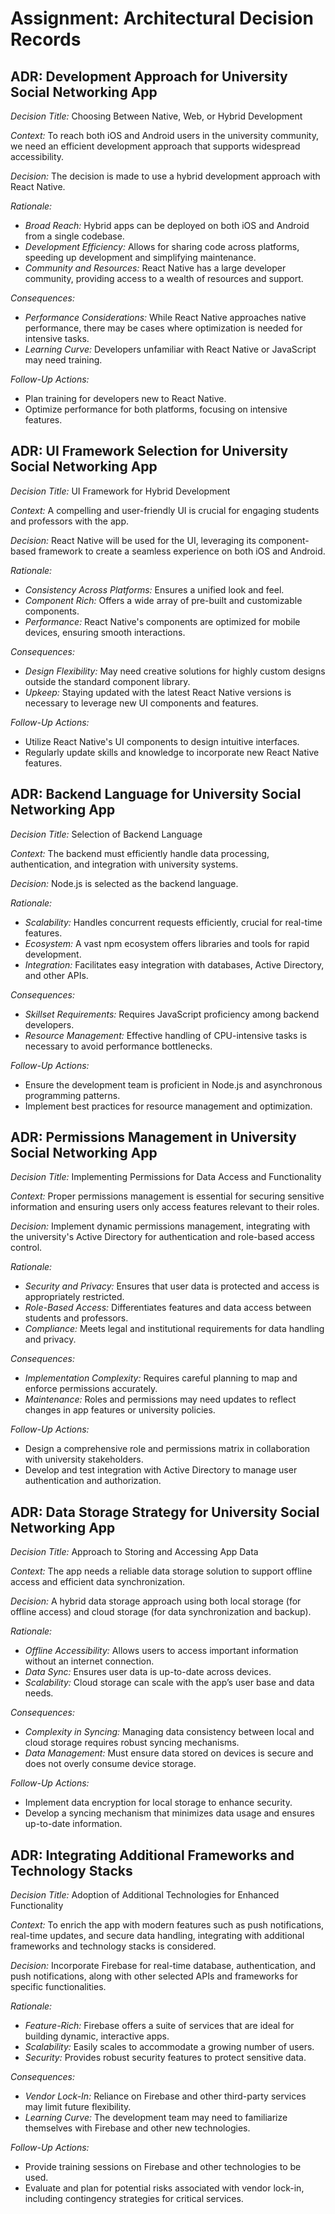 # Assignment: Architectural Decision Records

## ADR: Development Approach for University Social Networking App

*Decision Title:* Choosing Between Native, Web, or Hybrid Development

*Context:* To reach both iOS and Android users in the university community, we need an efficient development approach that supports widespread accessibility.

*Decision:* The decision is made to use a hybrid development approach with React Native.

*Rationale:*
- *Broad Reach:* Hybrid apps can be deployed on both iOS and Android from a single codebase.
- *Development Efficiency:* Allows for sharing code across platforms, speeding up development and simplifying maintenance.
- *Community and Resources:* React Native has a large developer community, providing access to a wealth of resources and support.

*Consequences:*
- *Performance Considerations:* While React Native approaches native performance, there may be cases where optimization is needed for intensive tasks.
- *Learning Curve:* Developers unfamiliar with React Native or JavaScript may need training.

*Follow-Up Actions:*
- Plan training for developers new to React Native.
- Optimize performance for both platforms, focusing on intensive features.

## ADR: UI Framework Selection for University Social Networking App

*Decision Title:* UI Framework for Hybrid Development

*Context:* A compelling and user-friendly UI is crucial for engaging students and professors with the app.

*Decision:* React Native will be used for the UI, leveraging its component-based framework to create a seamless experience on both iOS and Android.

*Rationale:*
- *Consistency Across Platforms:* Ensures a unified look and feel.
- *Component Rich:* Offers a wide array of pre-built and customizable components.
- *Performance:* React Native's components are optimized for mobile devices, ensuring smooth interactions.

*Consequences:*
- *Design Flexibility:* May need creative solutions for highly custom designs outside the standard component library.
- *Upkeep:* Staying updated with the latest React Native versions is necessary to leverage new UI components and features.

*Follow-Up Actions:*
- Utilize React Native's UI components to design intuitive interfaces.
- Regularly update skills and knowledge to incorporate new React Native features.

## ADR: Backend Language for University Social Networking App

*Decision Title:* Selection of Backend Language

*Context:* The backend must efficiently handle data processing, authentication, and integration with university systems.

*Decision:* Node.js is selected as the backend language.

*Rationale:*
- *Scalability:* Handles concurrent requests efficiently, crucial for real-time features.
- *Ecosystem:* A vast npm ecosystem offers libraries and tools for rapid development.
- *Integration:* Facilitates easy integration with databases, Active Directory, and other APIs.

*Consequences:*
- *Skillset Requirements:* Requires JavaScript proficiency among backend developers.
- *Resource Management:* Effective handling of CPU-intensive tasks is necessary to avoid performance bottlenecks.

*Follow-Up Actions:*
- Ensure the development team is proficient in Node.js and asynchronous programming patterns.
- Implement best practices for resource management and optimization.

## ADR: Permissions Management in University Social Networking App

*Decision Title:* Implementing Permissions for Data Access and Functionality

*Context:* Proper permissions management is essential for securing sensitive information and ensuring users only access features relevant to their roles.

*Decision:* Implement dynamic permissions management, integrating with the university's Active Directory for authentication and role-based access control.

*Rationale:*
- *Security and Privacy:* Ensures that user data is protected and access is appropriately restricted.
- *Role-Based Access:* Differentiates features and data access between students and professors.
- *Compliance:* Meets legal and institutional requirements for data handling and privacy.

*Consequences:*
- *Implementation Complexity:* Requires careful planning to map and enforce permissions accurately.
- *Maintenance:* Roles and permissions may need updates to reflect changes in app features or university policies.

*Follow-Up Actions:*
- Design a comprehensive role and permissions matrix in collaboration with university stakeholders.
- Develop and test integration with Active Directory to manage user authentication and authorization.

## ADR: Data Storage Strategy for University Social Networking App

*Decision Title:* Approach to Storing and Accessing App Data

*Context:* The app needs a reliable data storage solution to support offline access and efficient data synchronization.

*Decision:* A hybrid data storage approach using both local storage (for offline access) and cloud storage (for data synchronization and backup).

*Rationale:*
- *Offline Accessibility:* Allows users to access important information without an internet connection.
- *Data Sync:* Ensures user data is up-to-date across devices.
- *Scalability:* Cloud storage can scale with the app’s user base and data needs.

*Consequences:*
- *Complexity in Syncing:* Managing data consistency between local and cloud storage requires robust syncing mechanisms.
- *Data Management:* Must ensure data stored on devices is secure and does not overly consume device storage.

*Follow-Up Actions:*
- Implement data encryption for local storage to enhance security.
- Develop a syncing mechanism that minimizes data usage and ensures up-to-date information.

## ADR: Integrating Additional Frameworks and Technology Stacks

*Decision Title:* Adoption of Additional Technologies for Enhanced Functionality

*Context:* To enrich the app with modern features such as push notifications, real-time updates, and secure data handling, integrating with additional frameworks and technology stacks is considered.

*Decision:* Incorporate Firebase for real-time database, authentication, and push notifications, along with other selected APIs and frameworks for specific functionalities.

*Rationale:*
- *Feature-Rich:* Firebase offers a suite of services that are ideal for building dynamic, interactive apps.
- *Scalability:* Easily scales to accommodate a growing number of users.
- *Security:* Provides robust security features to protect sensitive data.

*Consequences:*
- *Vendor Lock-In:* Reliance on Firebase and other third-party services may limit future flexibility.
- *Learning Curve:* The development team may need to familiarize themselves with Firebase and other new technologies.

*Follow-Up Actions:*
- Provide training sessions on Firebase and other technologies to be used.
- Evaluate and plan for potential risks associated with vendor lock-in, including contingency strategies for critical services.

